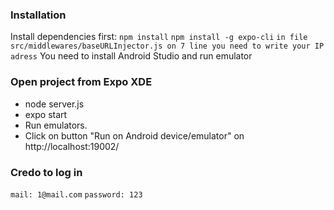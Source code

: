### Installation
Install dependencies first:
``
npm install
``
``
npm install -g expo-cli
``
``
in file src/middlewares/baseURLInjector.js on 7 line you need to write your IP adress
``
You need to install Android Studio and run emulator

### Open project from Expo XDE
  -  node server.js
  -  expo start
  -  Run emulators.
  -  Click on button "Run on Android device/emulator" on http://localhost:19002/

### Credo to log in
``
mail: 1@mail.com
``
``
password: 123
``
